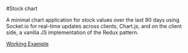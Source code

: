 #Stock chart

A minimal chart application for stock values over the last 90 days using Socket.io for real-time updates across clients, Chart.js, and on the client side, a vanilla JS implementation of the Redux pattern.

[Working Example](https://stock-graph.herokuapp.com/)
